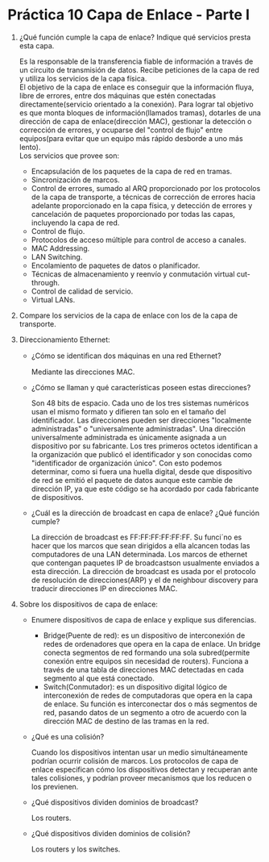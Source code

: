 # Práctica 10 Capa de Enlace - Parte I

1. ¿Qué función cumple la capa de enlace? Indique qué servicios presta esta capa.

    Es la responsable de la transferencia fiable de información a través de un circuito de transmisión de datos. Recibe peticiones de la capa de red y utiliza los servicios de la capa física.  
    El objetivo de la capa de enlace es conseguir que la información fluya, libre de errores, entre dos máquinas que estén conectadas directamente(servicio orientado a la conexión). Para lograr tal objetivo es que monta bloques de información(llamados tramas), dotarles de una dirección de capa de enlace(dirección MAC), gestionar la detección o corrección de errores, y ocuparse del "control de flujo" entre equipos(para evitar que un equipo más rápido desborde a uno más lento).  
    Los servicios que provee son:
    * Encapsulación de los paquetes de la capa de red en tramas.
    * Sincronización de marcos.
    * Control de errores, sumado al ARQ proporcionado por los protocolos de la capa de transporte, a técnicas de corrección de errores hacia adelante proporcionado en la capa física, y detección de errores y cancelación de paquetes proporcionado por todas las capas, incluyendo la capa de red.
    * Control de flujo.
    * Protocolos de acceso múltiple para control de acceso a canales.
    * MAC Addressing.
    * LAN Switching.
    * Encolamiento de paquetes de datos o planificador.
    * Técnicas de almacenamiento y reenvío y conmutación virtual cut-through.
    * Control de calidad de servicio.
    * Virtual LANs.

2. Compare los servicios de la capa de enlace con los de la capa de transporte.

3. Direccionamiento Ethernet:

    + ¿Cómo se identiﬁcan dos máquinas en una red Ethernet?

        Mediante las direcciones MAC.

    + ¿Cómo se llaman y qué características poseen estas direcciones?

        Son 48 bits de espacio. Cada uno de los tres sistemas numéricos usan el mismo formato y difieren tan solo en el tamaño del identificador. Las direcciones pueden ser direcciones "localmente administradas" o "universalmente administradas". Una dirección universalmente administrada es únicamente asignada a un dispositivo por su fabricante. Los tres primeros octetos identifican a la organización que publicó el identificador y son conocidas como "identificador de organización único". Con esto podemos determinar, como si fuera una huella digital, desde que dispositivo de red se emitió el paquete de datos aunque este cambie de dirección IP, ya que este código se ha acordado por cada fabricante de dispositivos.

    + ¿Cuál es la dirección de broadcast en capa de enlace? ¿Qué función cumple?

        La dirección de broadcast es FF:FF:FF:FF:FF:FF. Su funci´no es hacer que los marcos que sean dirigidos a ella alcancen todas las computadores de una LAN determinada. Los marcos de ethernet que contengan paquetes IP de broadcastson usualmente enviados a esta dirección. La dirección de broadcast es usada por el protocolo de resolución de direcciones(ARP) y el de neighbour discovery para traducir direcciones IP en direcciones MAC.

4. Sobre los dispositivos de capa de enlace:

    + Enumere dispositivos de capa de enlace y explique sus diferencias.

        - Bridge(Puente de red): es un dispositivo de interconexión de redes de ordenadores que opera en la capa de enlace. Un bridge conecta segmentos de red formando una sola subred(permite conexión entre equipos sin necesidad de routers). Funciona a través de una tabla de direcciones MAC detectadas en cada segmento al que está conectado.
        - Switch(Conmutador): es un dispositivo digital lógico de interconexión de redes de computadoras que opera en la capa de enlace. Su función es interconectar dos o más segmentos de red, pasando datos de un segmento a otro de acuerdo con la dirección MAC de destino de las tramas en la red.

    + ¿Qué es una colisión?

        Cuando los dispositivos intentan usar un medio simultáneamente podrían ocurrir colisión de marcos. Los protocolos de capa de enlace especifican cómo los dispositivos detectan y recuperan ante tales colisiones, y podrían proveer mecanismos que los reducen o los previenen. 

    + ¿Qué dispositivos dividen dominios de broadcast?

        Los routers.

    + ¿Qué dispositivos dividen dominios de colisión?

        Los routers y los switches.
